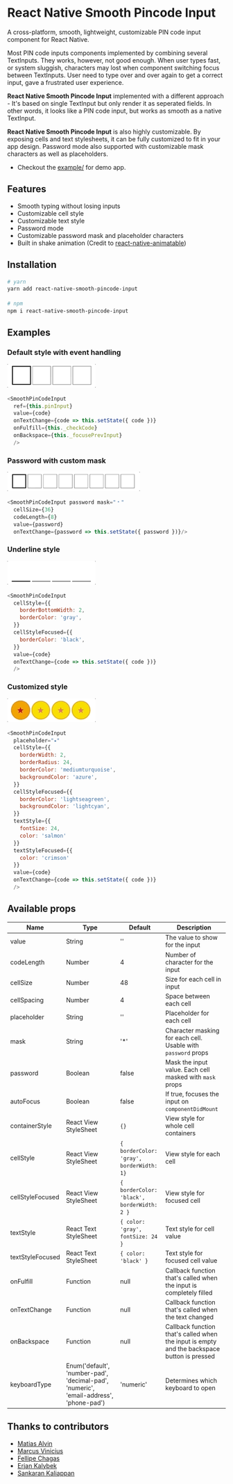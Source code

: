 # React Native Smooth Pincode Input

A cross-platform, smooth, lightweight, customizable PIN code input component for React Native.

Most PIN code inputs components implemented by combining several TextInputs. They works, however, not good enough. When user types fast, or system sluggish, characters may lost when component switching focus between TextInputs. User need to type over and over again to get a correct input, gave a frustrated user experience.

**React Native Smooth Pincode Input** implemented with a different approach - It's based on single TextInput but only render it as seperated fields. In other words, it looks like a PIN code input, but works as smooth as a native TextInput.

**React Native Smooth Pincode Input** is also highly customizable. By exposing cells and text stylesheets, it can be fully customized to fit in your app design. Password mode also supported with customizable mask characters as well as placeholders.

- Checkout the [example/](https://github.com/xamous/react-native-smooth-pincode-input/tree/master/example) for demo app.

## Features

- Smooth typing without losing inputs
- Customizable cell style
- Customizable text style
- Password mode
- Customizable password mask and placeholder characters
- Built in shake animation (Credit to [react-native-animatable](https://github.com/oblador/react-native-animatable))

## Installation

```sh
# yarn
yarn add react-native-smooth-pincode-input

# npm
npm i react-native-smooth-pincode-input
```

## Examples

### Default style with event handling
<img src="./demo/default.gif">

```js
<SmoothPinCodeInput
  ref={this.pinInput}
  value={code}
  onTextChange={code => this.setState({ code })}
  onFulfill={this._checkCode}
  onBackspace={this._focusePrevInput}
  />
```

### Password with custom mask
<img src="./demo/password.gif">

```js
<SmoothPinCodeInput password mask="﹡"
  cellSize={36}
  codeLength={8}
  value={password}
  onTextChange={password => this.setState({ password })}/>
```

### Underline style
<img src="./demo/underline.gif">

```js
<SmoothPinCodeInput
  cellStyle={{
    borderBottomWidth: 2,
    borderColor: 'gray',
  }}
  cellStyleFocused={{
    borderColor: 'black',
  }}
  value={code}
  onTextChange={code => this.setState({ code })}
  />
```

### Customized style
<img src="./demo/customize.gif">

```js
<SmoothPinCodeInput
  placeholder="⭑"
  cellStyle={{
    borderWidth: 2,
    borderRadius: 24,
    borderColor: 'mediumturquoise',
    backgroundColor: 'azure',
  }}
  cellStyleFocused={{
    borderColor: 'lightseagreen',
    backgroundColor: 'lightcyan',
  }}
  textStyle={{
    fontSize: 24,
    color: 'salmon'
  }}
  textStyleFocused={{
    color: 'crimson'
  }}
  value={code}
  onTextChange={code => this.setState({ code })}
  />
```


## Available props

| Name             | Type                                                                                  | Default                                    | Description                                                                                 |
| ---------------- | ------------------------------------------------------------------------------------- | ------------------------------------------ | ------------------------------------------------------------------------------------------- |
| value            | String                                                                                | ''                                         | The value to show for the input                                                             |
| codeLength       | Number                                                                                | 4                                          | Number of character for the input                                                           |
| cellSize         | Number                                                                                | 48                                         | Size for each cell in input                                                                 |
| cellSpacing      | Number                                                                                | 4                                          | Space between each cell                                                                     |
| placeholder      | String                                                                                | ''                                         | Placeholder for each cell                                                                   |
| mask             | String                                                                                | '*'                                        | Character masking for each cell. Usable with `password` props                               |
| password         | Boolean                                                                               | false                                      | Mask the input value. Each cell masked with `mask` props                                    |
| autoFocus        | Boolean                                                                               | false                                      | If true, focuses the input on `componentDidMount`                                           |
| containerStyle   | React View StyleSheet                                                                 | `{}`                                       | View style for whole cell containers                                                        |
| cellStyle        | React View StyleSheet                                                                 | `{ borderColor: 'gray', borderWidth: 1}`   | View style for each cell                                                                    |
| cellStyleFocused | React View StyleSheet                                                                 | `{ borderColor: 'black', borderWidth: 2 }` | View style for focused cell                                                                 |
| textStyle        | React Text StyleSheet                                                                 | `{ color: 'gray', fontSize: 24 }`          | Text style for cell value                                                                   |
| textStyleFocused | React Text StyleSheet                                                                 | `{ color: 'black' }`                       | Text style for focused cell value                                                           |
| onFulfill        | Function                                                                              | null                                       | Callback function that's called when the input is completely filled                         |
| onTextChange     | Function                                                                              | null                                       | Callback function that's called when the text changed                                       |
| onBackspace      | Function                                                                              | null                                       | Callback function that's called when the input is empty and the backspace button is pressed |
| keyboardType     | Enum('default', 'number-pad', 'decimal-pad', 'numeric', 'email-address', 'phone-pad') | 'numeric'                                  | Determines which keyboard to open                                                           |

## Thanks to contributors
* [Matias Alvin](https://github.com/alvinmatias69)
* [Marcus Vinicius](https://github.com/MarcwL22)
* [Fellipe Chagas](https://github.com/chagasaway)
* [Erjan Kalybek](https://github.com/erjanmx)
* [Sankaran Kaliappan](https://github.com/hisankaran)